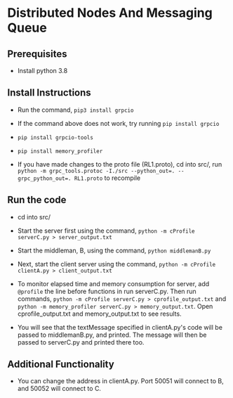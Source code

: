 # Distributed Nodes And Messaging Queue

## Prerequisites
 
* Install python 3.8

## Install Instructions

* Run the command, `pip3 install grpcio`

* If the command above does not work, try running `pip install grpcio`

* `pip install grpcio-tools`

* `pip install memory_profiler`

* If you have made changes to the proto file (RL1.proto), cd into src/, run `python -m grpc_tools.protoc -I./src --python_out=. --grpc_python_out=. RL1.proto` to recompile

## Run the code

* cd into src/

* Start the server first using the command, `python -m cProfile serverC.py > server_output.txt`

* Start the middleman, B, using the command, `python middlemanB.py`

* Next, start the client server using the command, `python -m cProfile clientA.py > client_output.txt`

* To monitor elapsed time and memory consumption for server, add `@profile` the line before functions in run serverC.py. Then run commands, `python -m cProfile serverC.py > cprofile_output.txt` and `python -m memory_profiler serverC.py > memory_output.txt`. Open cprofile_output.txt and memory_output.txt to see results.

* You will see that the textMessage specified in clientA.py's code will be passed to middlemanB.py, and printed. The message will then be passed to serverC.py and printed there too.

## Additional Functionality

* You can change the address in clientA.py. Port 50051 will connect to B, and 50052 will connect to C.
